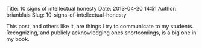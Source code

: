 Title: 10 signs of intellectual honesty
Date: 2013-04-20 14:51
Author: brianblais
Slug: 10-signs-of-intellectual-honesty

This post, and others like it, are things I try to communicate to my
students. Recognizing, and publicly acknowledging ones shortcomings, is
a big one in my book.

